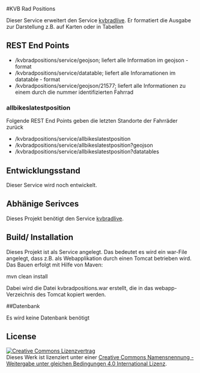 #KVB Rad Positions

Dieser Service erweitert den Service [kvbradlive](https://github.com/codeforcologne/kvbradlive). Er formatiert die Ausgabe zur Darstellung z.B. auf Karten oder in Tabellen

## REST End Points

- /kvbradpositions/service/geojson; liefert alle Information im geojson - format
- /kvbradpositions/service/datatable; liefert alle Inforamationen im datatable - format
- /kvbradpositions/service/geojson/21577; liefert alle Informationen zu einem durch die nummer 
identifizierten Fahrrad

### allbikeslatestposition

Folgende REST End Points geben die letzten Standorte der Fahrräder zurück

- /kvbradpositions/service/allbikeslatestposition
- /kvbradpositions/service/allbikeslatestposition?geojson
- /kvbradpositions/service/allbikeslatestposition?datatables

## Entwicklungsstand

Dieser Service wird noch entwickelt.

## Abhänige Serivces

Dieses Projekt benötigt den Service [kvbradlive](https://github.com/codeforcologne/kvbradlive). 

## Build/ Installation

Dieses Projekt ist als Service angelegt. Das bedeutet es wird ein war-File angelegt, dass z.B. als Webapplikation durch einen Tomcat betrieben wird. Das Bauen erfolgt mit Hilfe von Maven:

mvn clean install

Dabei wird die Datei kvbradpositions.war erstellt, die in das webapp-Verzeichnis des Tomcat kopiert werden.

##Datenbank

Es wird keine Datenbank benötigt

## License

<a rel="license" href="http://creativecommons.org/licenses/by-sa/4.0/"><img alt="Creative Commons Lizenzvertrag" style="border-width:0" src="https://i.creativecommons.org/l/by-sa/4.0/88x31.png" /></a><br />Dieses Werk ist lizenziert unter einer <a rel="license" href="http://creativecommons.org/licenses/by-sa/4.0/">Creative Commons Namensnennung - Weitergabe unter gleichen Bedingungen 4.0 International Lizenz</a>.